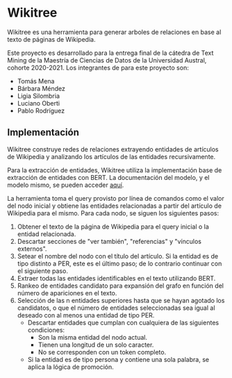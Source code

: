 # Wikitree

Wikitree es una herramienta para generar arboles de relaciones en base al texto de páginas de Wikipedia.

Este proyecto es desarrollado para la entrega final de la cátedra de Text Mining de la Maestría de Ciencias de Datos de la Universidad Austral, cohorte 2020-2021. Los integrantes de para este proyecto son:

* Tomás Mena
* Bárbara Méndez
* Ligia Silombria
* Luciano Oberti
* Pablo Rodríguez

## Implementación

Wikitree construye redes de relaciones extrayendo entidades de artículos de Wikipedia y analizando los artículos de las entidades recursivamente.

Para la extracción de entidades, Wikitree utiliza la implementación base de extracción de entidades con BERT. La documentación del modelo, y el modelo mismo, se pueden acceder [aquí](https://huggingface.co/dslim/bert-base-NER).

La herramienta toma el query provisto por línea de comandos como el valor del nodo inicial y obtiene las entidades relacionadas a partir del artículo de Wikipedia para el mismo. Para cada nodo, se siguen los siguientes pasos:

1. Obtener el texto de la página de Wikipedia para el query inicial o la entidad relacionada.
2. Descartar secciones de "ver también", "referencias" y "vínculos externos".
3. Setear el nombre del nodo con el título del artículo. Si la entidad es de tipo distinto a PER, este es el último paso; de lo contrario continuar con el siguiente paso.
4. Extraer todas las entidades identificables en el texto utilizando BERT.
5. Rankeo de entidades candidato para expansión del grafo en función del número de apariciones en el texto.
6. Selección de las n entidades superiores hasta que se hayan agotado los candidatos, o que el número de entidades seleccionadas sea igual al deseado con al menos una entidad de tipo PER.
    * Descartar entidades que cumplan con cualquiera de las siguientes condiciones:
        * Son la misma entidad del nodo actual.
        * Tienen una longitud de un solo caracter.
        * No se corresponden con un token completo.
    * Si la entidad es de tipo persona y contiene una sola palabra, se aplica la lógica de promoción.